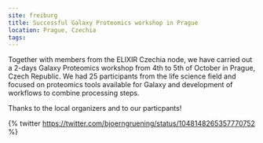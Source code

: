 ```yaml
---
site: freiburg
title: Successful Galaxy Proteomics workshop in Prague
location: Prague, Czechia
tags:
---
```


Together with members from the ELIXIR Czechia node, we have carried out a 2-days Galaxy Proteomics workshop from 4th to 5th of October in Prague, Czech Republic. We had 25 participants from the life science field and focused on proteomics tools available for Galaxy and development of workflows to combine processing steps.

Thanks to the local organizers and to our particpants!

{% twitter https://twitter.com/bjoerngruening/status/1048148265357770752 %}
